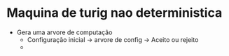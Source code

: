 # Maquina de turig nao deterministica
- Gera uma arvore de computação
	- Configuração inicial -> arvore de config -> Aceito ou rejeito
	- 